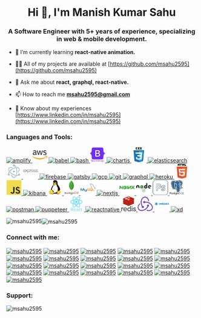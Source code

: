 <h1 align="center">Hi 👋, I'm Manish Kumar Sahu</h1>
<h3 align="center">A Software Engineer with 5+ years of experience, specializing in web & mobile development.</h3>

- 🌱 I’m currently learning **react-native animation.**

- 👨‍💻 All of my projects are available at [https://github.com/msahu2595](https://github.com/msahu2595)

<!-- - 📝 I regularly write articles on [https://github.com/msahu2595](https://github.com/msahu2595) -->

- 💬 Ask me about **react, graphql, react-native.**

- 📫 How to reach me **msahu2595@gmail.com**

- 📄 Know about my experiences [https://www.linkedin.com/in/msahu2595](https://www.linkedin.com/in/msahu2595)


<h3 align="left">Languages and Tools:</h3>
<p align="left"> <a href="https://aws.amazon.com/amplify/" target="_blank"> <img src="https://docs.amplify.aws/assets/logo-dark.svg" alt="amplify" width="40" height="40"/> </a> <a href="https://aws.amazon.com" target="_blank"> <img src="https://raw.githubusercontent.com/devicons/devicon/master/icons/amazonwebservices/amazonwebservices-original-wordmark.svg" alt="aws" width="40" height="40"/> </a> <a href="https://babeljs.io/" target="_blank"> <img src="https://www.vectorlogo.zone/logos/babeljs/babeljs-icon.svg" alt="babel" width="40" height="40"/> </a> <a href="https://www.gnu.org/software/bash/" target="_blank"> <img src="https://www.vectorlogo.zone/logos/gnu_bash/gnu_bash-icon.svg" alt="bash" width="40" height="40"/> </a> <a href="https://getbootstrap.com" target="_blank"> <img src="https://raw.githubusercontent.com/devicons/devicon/master/icons/bootstrap/bootstrap-plain-wordmark.svg" alt="bootstrap" width="40" height="40"/> </a> <a href="https://www.chartjs.org" target="_blank"> <img src="https://www.chartjs.org/media/logo-title.svg" alt="chartjs" width="40" height="40"/> </a> <a href="https://www.w3schools.com/css/" target="_blank"> <img src="https://raw.githubusercontent.com/devicons/devicon/master/icons/css3/css3-original-wordmark.svg" alt="css3" width="40" height="40"/> </a> <a href="https://www.elastic.co" target="_blank"> <img src="https://www.vectorlogo.zone/logos/elastic/elastic-icon.svg" alt="elasticsearch" width="40" height="40"/> </a> <a href="https://www.electronjs.org" target="_blank"> <img src="https://raw.githubusercontent.com/devicons/devicon/master/icons/electron/electron-original.svg" alt="electron" width="40" height="40"/> </a> <a href="https://expressjs.com" target="_blank"> <img src="https://raw.githubusercontent.com/devicons/devicon/master/icons/express/express-original-wordmark.svg" alt="express" width="40" height="40"/> </a> <a href="https://firebase.google.com/" target="_blank"> <img src="https://www.vectorlogo.zone/logos/firebase/firebase-icon.svg" alt="firebase" width="40" height="40"/> </a> <a href="https://www.gatsbyjs.com/" target="_blank"> <img src="https://www.vectorlogo.zone/logos/gatsbyjs/gatsbyjs-icon.svg" alt="gatsby" width="40" height="40"/> </a> <a href="https://cloud.google.com" target="_blank"> <img src="https://www.vectorlogo.zone/logos/google_cloud/google_cloud-icon.svg" alt="gcp" width="40" height="40"/> </a> <a href="https://git-scm.com/" target="_blank"> <img src="https://www.vectorlogo.zone/logos/git-scm/git-scm-icon.svg" alt="git" width="40" height="40"/> </a> <a href="https://graphql.org" target="_blank"> <img src="https://www.vectorlogo.zone/logos/graphql/graphql-icon.svg" alt="graphql" width="40" height="40"/> </a> <a href="https://heroku.com" target="_blank"> <img src="https://www.vectorlogo.zone/logos/heroku/heroku-icon.svg" alt="heroku" width="40" height="40"/> </a> <a href="https://www.w3.org/html/" target="_blank"> <img src="https://raw.githubusercontent.com/devicons/devicon/master/icons/html5/html5-original-wordmark.svg" alt="html5" width="40" height="40"/> </a> <a href="https://developer.mozilla.org/en-US/docs/Web/JavaScript" target="_blank"> <img src="https://raw.githubusercontent.com/devicons/devicon/master/icons/javascript/javascript-original.svg" alt="javascript" width="40" height="40"/> </a> <a href="https://www.elastic.co/kibana" target="_blank"> <img src="https://www.vectorlogo.zone/logos/elasticco_kibana/elasticco_kibana-icon.svg" alt="kibana" width="40" height="40"/> </a> <a href="https://www.linux.org/" target="_blank"> <img src="https://raw.githubusercontent.com/devicons/devicon/master/icons/linux/linux-original.svg" alt="linux" width="40" height="40"/> </a> <a href="https://www.mongodb.com/" target="_blank"> <img src="https://raw.githubusercontent.com/devicons/devicon/master/icons/mongodb/mongodb-original-wordmark.svg" alt="mongodb" width="40" height="40"/> </a> <a href="https://www.mysql.com/" target="_blank"> <img src="https://raw.githubusercontent.com/devicons/devicon/master/icons/mysql/mysql-original-wordmark.svg" alt="mysql" width="40" height="40"/> </a> <a href="https://nextjs.org/" target="_blank"> <img src="https://cdn.worldvectorlogo.com/logos/nextjs-3.svg" alt="nextjs" width="40" height="40"/> </a> <a href="https://www.nginx.com" target="_blank"> <img src="https://raw.githubusercontent.com/devicons/devicon/master/icons/nginx/nginx-original.svg" alt="nginx" width="40" height="40"/> </a> <a href="https://nodejs.org" target="_blank"> <img src="https://raw.githubusercontent.com/devicons/devicon/master/icons/nodejs/nodejs-original-wordmark.svg" alt="nodejs" width="40" height="40"/> </a> <a href="https://www.photoshop.com/en" target="_blank"> <img src="https://raw.githubusercontent.com/devicons/devicon/master/icons/photoshop/photoshop-line.svg" alt="photoshop" width="40" height="40"/> </a> <a href="https://www.postgresql.org" target="_blank"> <img src="https://raw.githubusercontent.com/devicons/devicon/master/icons/postgresql/postgresql-original-wordmark.svg" alt="postgresql" width="40" height="40"/> </a> <a href="https://postman.com" target="_blank"> <img src="https://www.vectorlogo.zone/logos/getpostman/getpostman-icon.svg" alt="postman" width="40" height="40"/> </a> <a href="https://github.com/puppeteer/puppeteer" target="_blank"> <img src="https://www.vectorlogo.zone/logos/pptrdev/pptrdev-official.svg" alt="puppeteer" width="40" height="40"/> </a> <a href="https://reactjs.org/" target="_blank"> <img src="https://raw.githubusercontent.com/devicons/devicon/master/icons/react/react-original-wordmark.svg" alt="react" width="40" height="40"/> </a> <a href="https://reactnative.dev/" target="_blank"> <img src="https://reactnative.dev/img/header_logo.svg" alt="reactnative" width="40" height="40"/> </a> <a href="https://redis.io" target="_blank"> <img src="https://raw.githubusercontent.com/devicons/devicon/master/icons/redis/redis-original-wordmark.svg" alt="redis" width="40" height="40"/> </a> <a href="https://redux.js.org" target="_blank"> <img src="https://raw.githubusercontent.com/devicons/devicon/master/icons/redux/redux-original.svg" alt="redux" width="40" height="40"/> </a> <a href="https://webpack.js.org" target="_blank"> <img src="https://raw.githubusercontent.com/devicons/devicon/d00d0969292a6569d45b06d3f350f463a0107b0d/icons/webpack/webpack-original-wordmark.svg" alt="webpack" width="40" height="40"/> </a> <a href="https://www.adobe.com/products/xd.html" target="_blank"> <img src="https://cdn.worldvectorlogo.com/logos/adobe-xd.svg" alt="xd" width="40" height="40"/> </a> </p>
<p><img align="left" src="https://github-readme-stats.vercel.app/api/top-langs?username=msahu2595&show_icons=true&locale=en&layout=compact" alt="msahu2595" /></p>
<p><img align="center" src="https://github-readme-streak-stats.herokuapp.com/?user=msahu2595&" alt="msahu2595" /></p>


<h3 align="left">Connect with me:</h3>
<p align="left">
<a href="https://codepen.io/msahu2595" target="blank"><img align="center" src="https://raw.githubusercontent.com/rahuldkjain/github-profile-readme-generator/master/src/images/icons/Social/codepen.svg" alt="msahu2595" height="30" width="40" /></a>
<a href="https://dev.to/msahu2595" target="blank"><img align="center" src="https://cdn.jsdelivr.net/npm/simple-icons@3.0.1/icons/dev-dot-to.svg" alt="msahu2595" height="30" width="40" /></a>
<a href="https://twitter.com/msahu2595" target="blank"><img align="center" src="https://raw.githubusercontent.com/rahuldkjain/github-profile-readme-generator/master/src/images/icons/Social/twitter.svg" alt="msahu2595" height="30" width="40" /></a>
<a href="https://linkedin.com/in/msahu2595" target="blank"><img align="center" src="https://raw.githubusercontent.com/rahuldkjain/github-profile-readme-generator/master/src/images/icons/Social/linked-in-alt.svg" alt="msahu2595" height="30" width="40" /></a>
<a href="https://stackoverflow.com/users/msahu2595" target="blank"><img align="center" src="https://raw.githubusercontent.com/rahuldkjain/github-profile-readme-generator/master/src/images/icons/Social/stack-overflow.svg" alt="msahu2595" height="30" width="40" /></a>
<a href="https://codesandbox.com/msahu2595" target="blank"><img align="center" src="https://cdn.jsdelivr.net/npm/simple-icons@3.0.1/icons/codesandbox.svg" alt="msahu2595" height="30" width="40" /></a>
<a href="https://kaggle.com/msahu2595" target="blank"><img align="center" src="https://raw.githubusercontent.com/rahuldkjain/github-profile-readme-generator/master/src/images/icons/Social/kaggle.svg" alt="msahu2595" height="30" width="40" /></a>
<a href="https://fb.com/msahu2595" target="blank"><img align="center" src="https://raw.githubusercontent.com/rahuldkjain/github-profile-readme-generator/master/src/images/icons/Social/facebook.svg" alt="msahu2595" height="30" width="40" /></a>
<a href="https://instagram.com/msahu2595" target="blank"><img align="center" src="https://raw.githubusercontent.com/rahuldkjain/github-profile-readme-generator/master/src/images/icons/Social/instagram.svg" alt="msahu2595" height="30" width="40" /></a>
<a href="https://dribbble.com/msahu2595" target="blank"><img align="center" src="https://raw.githubusercontent.com/rahuldkjain/github-profile-readme-generator/master/src/images/icons/Social/dribbble.svg" alt="msahu2595" height="30" width="40" /></a>
<a href="https://www.behance.net/msahu2595" target="blank"><img align="center" src="https://raw.githubusercontent.com/rahuldkjain/github-profile-readme-generator/master/src/images/icons/Social/behance.svg" alt="msahu2595" height="30" width="40" /></a>
<a href="https://medium.com/msahu2595" target="blank"><img align="center" src="https://raw.githubusercontent.com/rahuldkjain/github-profile-readme-generator/master/src/images/icons/Social/medium.svg" alt="msahu2595" height="30" width="40" /></a>
<a href="https://www.youtube.com/c/msahu2595" target="blank"><img align="center" src="https://raw.githubusercontent.com/rahuldkjain/github-profile-readme-generator/master/src/images/icons/Social/youtube.svg" alt="msahu2595" height="30" width="40" /></a>
<a href="https://www.codechef.com/users/msahu2595" target="blank"><img align="center" src="https://cdn.jsdelivr.net/npm/simple-icons@3.1.0/icons/codechef.svg" alt="msahu2595" height="30" width="40" /></a>
<a href="https://www.hackerrank.com/msahu2595" target="blank"><img align="center" src="https://raw.githubusercontent.com/rahuldkjain/github-profile-readme-generator/master/src/images/icons/Social/hackerrank.svg" alt="msahu2595" height="30" width="40" /></a>
<a href="https://codeforces.com/profile/msahu2595" target="blank"><img align="center" src="https://cdn.jsdelivr.net/npm/simple-icons@3.0.1/icons/codeforces.svg" alt="msahu2595" height="30" width="40" /></a>
<a href="https://www.leetcode.com/msahu2595" target="blank"><img align="center" src="https://raw.githubusercontent.com/rahuldkjain/github-profile-readme-generator/master/src/images/icons/Social/leet-code.svg" alt="msahu2595" height="30" width="40" /></a>
<a href="https://www.hackerearth.com/msahu2595" target="blank"><img align="center" src="https://raw.githubusercontent.com/rahuldkjain/github-profile-readme-generator/master/src/images/icons/Social/hackerearth.svg" alt="msahu2595" height="30" width="40" /></a>
<a href="https://auth.geeksforgeeks.org/user/msahu2595" target="blank"><img align="center" src="https://raw.githubusercontent.com/rahuldkjain/github-profile-readme-generator/master/src/images/icons/Social/geeks-for-geeks.svg" alt="msahu2595" height="30" width="40" /></a>
<a href="https://www.topcoder.com/members/msahu2595" target="blank"><img align="center" src="https://cdn.jsdelivr.net/npm/simple-icons@3.0.1/icons/topcoder.svg" alt="msahu2595" height="30" width="40" /></a>
<a href="https://discord.gg/msahu2595" target="blank"><img align="center" src="https://raw.githubusercontent.com/rahuldkjain/github-profile-readme-generator/master/src/images/icons/Social/discord.svg" alt="msahu2595" height="30" width="40" /></a>
</p>

<h3 align="left">Support:</h3>
<p><a href="https://www.buymeacoffee.com/msahu2595"> <img align="left" src="https://cdn.buymeacoffee.com/buttons/v2/default-yellow.png" height="50" width="210" alt="msahu2595" /></a></p><br><br>
